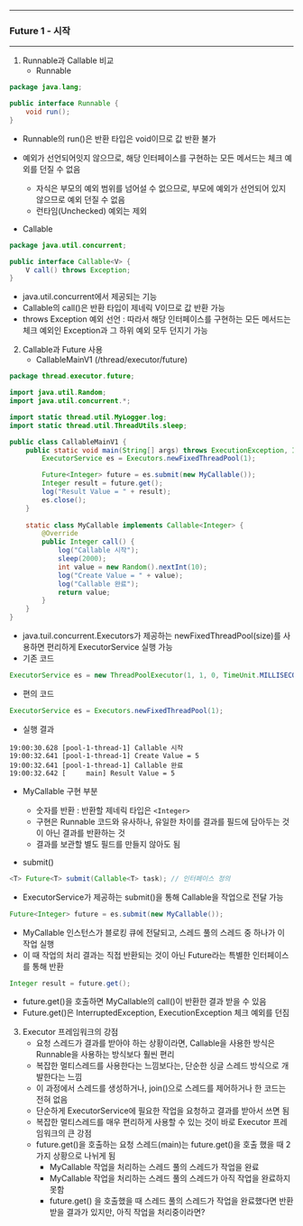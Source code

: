 -----
### Future 1 - 시작
-----
1. Runnable과 Callable 비교
   - Runnable
```java
package java.lang;

public interface Runnable {
    void run();
}
```
   - Runnable의 run()은 반환 타입은 void이므로 값 반환 불가
   - 예외가 선언되어잇지 않으므로, 해당 인터페이스를 구현하는 모든 메서드는 체크 예외를 던질 수 없음
     + 자식은 부모의 예외 범위를 넘어설 수 없으므로, 부모에 예외가 선언되어 있지 않으므로 예외 던질 수 없음
     + 런타임(Unchecked) 예외는 제외

   - Callable
```java
package java.util.concurrent;

public interface Callable<V> {
    V call() throws Exception;
}
```
   - java.util.concurrent에서 제공되는 기능
   - Callable의 call()은 반환 타입이 제네릭 V이므로 값 반환 가능
   - throws Exception 예외 선언 : 따라서 해당 인터페이스를 구현하는 모든 메서드는 체크 예외인 Exception과 그 하위 예외 모두 던지기 가능

2. Callable과 Future 사용
   - CallableMainV1 (/thread/executor/future)
```java
package thread.executor.future;

import java.util.Random;
import java.util.concurrent.*;

import static thread.util.MyLogger.log;
import static thread.util.ThreadUtils.sleep;

public class CallableMainV1 {
    public static void main(String[] args) throws ExecutionException, InterruptedException {
        ExecutorService es = Executors.newFixedThreadPool(1);

        Future<Integer> future = es.submit(new MyCallable());
        Integer result = future.get();
        log("Result Value = " + result);
        es.close();
    }
    
    static class MyCallable implements Callable<Integer> {
        @Override
        public Integer call() {
            log("Callable 시작");
            sleep(2000);
            int value = new Random().nextInt(10);
            log("Create Value = " + value);
            log("Callable 완료");
            return value;
        }
    }
}
```
  - java.tuil.concurrent.Executors가 제공하는 newFixedThreadPool(size)를 사용하면 편리하게 ExecutorService 실행 가능
  - 기존 코드
```java
ExecutorService es = new ThreadPoolExecutor(1, 1, 0, TimeUnit.MILLISECONDS, new LinkedBlockingQueue<>());
```
  - 편의 코드
```java
ExecutorService es = Executors.newFixedThreadPool(1);
```
  - 실행 결과
```
19:00:30.628 [pool-1-thread-1] Callable 시작
19:00:32.641 [pool-1-thread-1] Create Value = 5
19:00:32.641 [pool-1-thread-1] Callable 완료
19:00:32.642 [     main] Result Value = 5
```

  - MyCallable 구현 부분
    + 숫자를 반환 : 반환할 제네릭 타입은 ```<Integer>```
    + 구현은 Runnable 코드와 유사하나, 유일한 차이를 결과를 필드에 담아두는 것이 아닌 결과를 반환하는 것
    + 결과를 보관할 별도 필드를 만들지 않아도 됨

  - submit()
```java
<T> Future<T> submit(Callable<T> task); // 인터페이스 정의
```
  - ExecutorService가 제공하는 submit()을 통해 Callable을 작업으로 전달 가능
```java
Future<Integer> future = es.submit(new MyCallable());
```
  - MyCallable 인스턴스가 블로킹 큐에 전달되고, 스레드 풀의 스레드 중 하나가 이 작업 실행
  - 이 때 작업의 처리 결과는 직접 반환되는 것이 아닌 Future라는 특별한 인터페이스를 통해 반환
```java
Integer result = future.get();
```
  - future.get()을 호출하면 MyCallable의 call()이 반환한 결과 받을 수 있음
  - Future.get()은 InterruptedException, ExecutionException 체크 예외를 던짐

3. Executor 프레임워크의 강점
   - 요청 스레드가 결과를 받아야 하는 상황이라면, Callable을 사용한 방식은 Runnable을 사용하는 방식보다 훨씬 편리
   - 복잡한 멀티스레드를 사용한다는 느낌보다는, 단순한 싱글 스레드 방식으로 개발한다는 느낌
   - 이 과정에서 스레드를 생성하거나, join()으로 스레드를 제어하거나 한 코드는 전혀 없음
   - 단순하게 ExecutorService에 필요한 작업을 요청하고 결과를 받아서 쓰면 됨
   - 복잡한 멀티스레드를 매우 편리하게 사용할 수 있는 것이 바로 Executor 프레임워크의 큰 강점
   - future.get()을 호출하는 요청 스레드(main)는 future.get()을 호출 했을 때 2가지 상황으로 나뉘게 됨
      + MyCallable 작업을 처리하는 스레드 풀의 스레드가 작업을 완료
      + MyCallable 작업을 처리하는 스레드 풀의 스레드가 아직 작업을 완료하지 못함
      + future.get() 을 호출했을 때 스레드 풀의 스레드가 작업을 완료했다면 반환 받을 결과가 있지만, 아직 작업을 처리중이라면?
